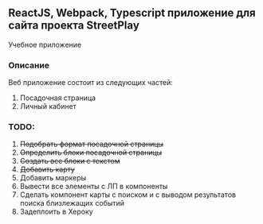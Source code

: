 ## ReactJS, Webpack, Typescript приложение для сайта проекта StreetPlay
Учебное приложение

### Описание
Веб приложение состоит из следующих частей:
1. Посадочная страница
2. Личный кабинет

### TODO:
1. ~~Подобрать формат посадочной страницы~~
2. ~~Определить блоки посадочной страницы~~
3. ~~Создать все блоки с текстом~~
4. ~~Добавить карту~~
5. Добавить маркеры
6. Вывести все элементы с ЛП в компоненты
7. Сделать компонент карты с поиском и с выводом результатов поиска близлежащих событий
8. Задеплоить в Хероку

